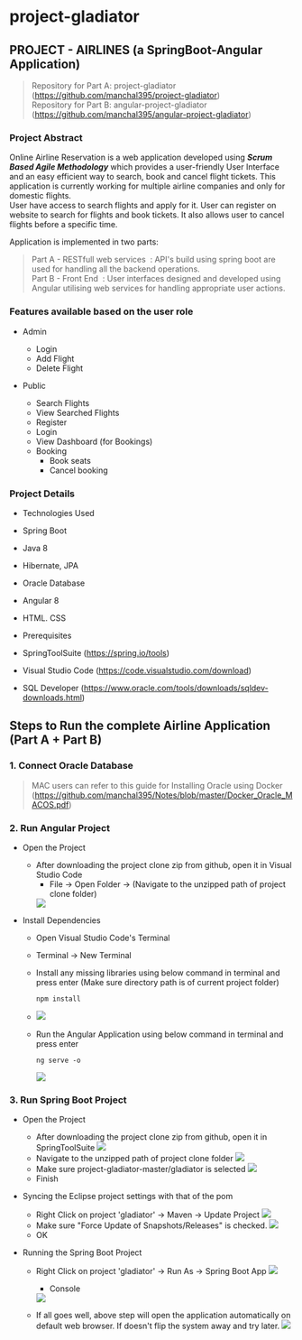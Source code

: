 # project-gladiator

## PROJECT - AIRLINES	(a SpringBoot-Angular Application)
> Repository for Part A:	project-gladiator (https://github.com/manchal395/project-gladiator) <br/>
> Repository for Part B:	angular-project-gladiator (https://github.com/manchal395/angular-project-gladiator)

### Project Abstract
Online Airline Reservation is a web application developed using <b><i>Scrum Based Agile Methodology</i></b> which provides a user-friendly User Interface and an easy efficient way to search, book and cancel flight tickets.
This application is currently working for multiple airline companies and only for domestic flights. <br/>
User have access to search flights and apply for it. User can register on website to search for flights and book tickets. It also allows user to cancel
flights before a specific time. <br/>

Application is implemented in two parts: <br/>
> Part A - RESTfull web services &nbsp;: API's build using spring boot are used for handling all the backend operations. <br/>
> Part B - Front End &nbsp;: User interfaces designed and developed using Angular utilising web services for handling appropriate user actions.

### Features available based on the user role
- Admin
  - Login
  - Add Flight
  - Delete Flight

- Public
  - Search Flights
  - View Searched Flights
  - Register
  - Login
  - View Dashboard (for Bookings)
  - Booking
    - Book seats
    - Cancel booking
 
 ### Project Details
 - Technologies Used
  - Spring Boot
  - Java 8
  - Hibernate, JPA
  - Oracle Database
  - Angular 8
  - HTML. CSS
 
 - Prerequisites
  - SpringToolSuite (https://spring.io/tools)
  - Visual Studio Code (https://code.visualstudio.com/download)
  - SQL Developer (https://www.oracle.com/tools/downloads/sqldev-downloads.html) 
 
## Steps to Run the complete Airline Application (Part A + Part B)
### 1. Connect Oracle Database
> MAC users can refer to this guide for Installing Oracle using Docker (https://github.com/manchal395/Notes/blob/master/Docker_Oracle_MACOS.pdf)

### 2. Run Angular Project
- Open the Project
  - After downloading the project clone zip from github, open it in Visual Studio Code
    - File -> Open Folder -> (Navigate to the unzipped path of project clone folder)
    <img src="https://github.com/manchal395/Airline-Reservation-SpringBoot-Angular/blob/main/Screenshots/Angular_Project_Setup/Open_Project_1.png?raw=true" />

- Install Dependencies
  - Open Visual Studio Code's Terminal
  - Terminal -> New Terminal
  - Install any missing libraries using below command in terminal and press enter (Make sure directory path is of current project folder)
    ```
    npm install
    ```
  - <img src="https://github.com/manchal395/Airline-Reservation-SpringBoot-Angular/blob/main/Screenshots/Angular_Project_Setup/npm_install.png?raw=true" />

  - Run the Angular Application using below command in terminal and press enter 
    ```
    ng serve -o
    ```
    <img src="https://github.com/manchal395/Airline-Reservation-SpringBoot-Angular/blob/main/Screenshots/Angular_Project_Setup/ng_serve_o.png?raw=true" />


### 3. Run Spring Boot Project
- Open the Project 
  - After downloading the project clone zip from github, open it in SpringToolSuite
    <img src="https://github.com/manchal395/Airline-Reservation-SpringBoot-Angular/blob/main/Screenshots/SpringBoot_Project_Setup/Open_Project_1.png?raw=true" />
  - Navigate to the unzipped path of project clone folder
    <img src="https://github.com/manchal395/Airline-Reservation-SpringBoot-Angular/blob/main/Screenshots/SpringBoot_Project_Setup/Open_Project_2.png?raw=true" />
  - Make sure project-gladiator-master/gladiator is selected
    <img src="https://github.com/manchal395/Airline-Reservation-SpringBoot-Angular/blob/main/Screenshots/SpringBoot_Project_Setup/Open_Project_3.png?raw=true" />
  - Finish

- Syncing the Eclipse project settings with that of the pom
  - Right Click on project 'gladiator' -> Maven -> Update Project
    <img src="https://github.com/manchal395/Airline-Reservation-SpringBoot-Angular/blob/main/Screenshots/SpringBoot_Project_Setup/Maven_Update_1.png?raw=true" />
  - Make sure "Force Update of Snapshots/Releases" is checked.
    <img src="https://github.com/manchal395/Airline-Reservation-SpringBoot-Angular/blob/main/Screenshots/SpringBoot_Project_Setup/Maven_Update_2.png?raw=true" />
  - OK

- Running the Spring Boot Project
  - Right Click on project 'gladiator' -> Run As -> Spring Boot App
    <img src="https://github.com/manchal395/Airline-Reservation-SpringBoot-Angular/blob/main/Screenshots/SpringBoot_Project_Setup/Run_SpringBootApp.png?raw=true" />
    - Console 
    <img src="https://github.com/manchal395/Airline-Reservation-SpringBoot-Angular/blob/main/Screenshots/SpringBoot_Project_Setup/Console.png?raw=true" />

  - If all goes well, above step will open the application automatically on default web browser. If doesn't flip the system away and try later.
    <img src="https://github.com/manchal395/Airline-Reservation-SpringBoot-Angular/blob/main/Screenshots/Website/Home_page.png" />
